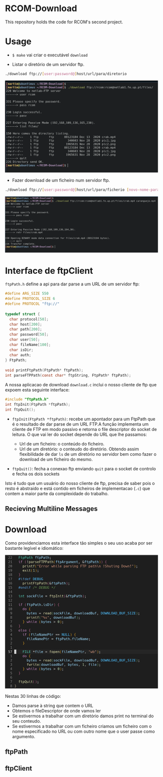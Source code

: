 # RCOM-Download
This repository holds the code for RCOM's second project.

# Usage

- `$ make` vai criar o executável `download`

- Listar o diretório de um servidor ftp.
```bash
./download ftp://[user:password@]host/url/para/diretorio 
```
![exemplo-list](imgs/listing-usage.png)
- Fazer download de um ficheiro num servidor ftp.
```bash
./download ftp://[user:password@]host/url/para/ficherio [novo-nome-para-o-ficheiro]
```
![exemplo-download](imgs/download-usage.png)

# Interface de ftpClient

`ftpPath.h` define a api para dar parse a um URL de um servidor ftp:

```c
#define ARG_SIZE 550
#define PROTOCOL_SIZE 6
#define PROTOCOL "ftp://"

typedef struct {
  char protocol[50];
  char host[200];
  char path[200];
  char password[50];
  char user[50];
  char fileName[100];
  char isDir;
  char auth;
} FtpPath;

void printFtpPath(FtpPath* ftpPath);
int parseFTPPath(const char* ftpString, FtpPath* ftpPath);
```
A nossa aplicacao de download `download.c` inclui o nosso cliente de ftp que
expoem esta seguinte interface:

```c
#include "ftpPath.h"
int ftpInit(FtpPath *ftpPath);
int ftpQuit();
```

- `ftpInit(FtpPath *ftpPath)`: recebe um apontador para um FtpPath que é o
  resultado de dar parse de um URL FTP.A função implementa um cliente de FTP em
  modo passivo e retorna o file descriptor do socket de leitura.
  O que vai ler do socket depende do URL que lhe passamos:
  - Url de um ficheiro: o conteúdo do ficheiro.
  - Url de um diretório: o conteudo do diretório.
  Obtendo assim flexibilidade de dar `ls` de um diretório no servidor bem como fazer o download de um ficheiro do mesmo.

- `ftpQuit()`: fecha a conexao ftp enviando `quit` para o socket de controlo e fecha os dois sockets

Isto é tudo que um usuário do nosso cliente de ftp,
precisa de saber pois o resto é abstraido e está contido em ficheiros de implementacao (`.c`) que
contem a maior parte da complexidade do trabalho.


## Recieving Multiline Messages

# Download 

Como providenciamos esta interface tão simples o seu uso acaba por ser bastante legível e idiomático:

![](imgs/download-code.png)

Nestas 30 linhas de código:
- Damos parse à string que contem o URL 
- Obtemos o fileDescriptor de onde vamos ler
- Se estivermos a trabalhar com um diretório damos print no terminal do seu conteudo.
- Se estivermos a trabalhar com um ficheiro criamos um ficheiro com o nome
  especificado no URL ou com outro nome que o user passe como argumento.

## ftpPath

## ftpClient
